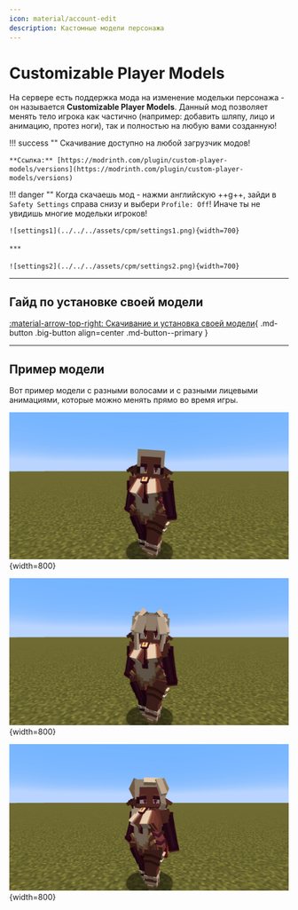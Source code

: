 ```yaml
---
icon: material/account-edit
description: Кастомные модели персонажа
---
```


# Customizable Player Models

На сервере есть поддержка мода на изменение модельки персонажа - он называется **Customizable Player Models**. Данный мод позволяет менять тело игрока как частично (например: добавить шляпу, лицо и анимацию, протез ноги), так и полностью на любую вами созданную!

!!! success ""
    Скачивание доступно на любой загрузчик модов!

    **Ссылка:** [https://modrinth.com/plugin/custom-player-models/versions](https://modrinth.com/plugin/custom-player-models/versions)

!!! danger ""
    Когда скачаешь мод - нажми английскую ++g++, зайди в `Safety Settings` справа снизу и выбери `Profile: Off`! Иначе ты не увидишь многие модельки игроков!

    ![settings1](../../../assets/cpm/settings1.png){width=700}

    ***

    ![settings2](../../../assets/cpm/settings2.png){width=700}

***

## **Гайд по установке своей модели**

[:material-arrow-top-right: Скачивание и установка своей модели](){ .md-button .big-button align=center .md-button--primary }

***

## **Пример модели**

Вот пример модели с разными волосами и с разными лицевыми анимациями, которые можно менять прямо во время игры.

![showcase1](../../../assets/cpm/showcase1.jpg){width=800}

![showcase2](../../../assets/cpm/showcase2.jpg){width=800}

![showcase3](../../../assets/cpm/showcase3.jpg){width=800}